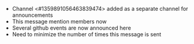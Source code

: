 - Channel <#1359891056463839474> added as a separate channel for announcements
- This message mention members now
- Several github events are now announced here
- Need to minimize the number of times this message is sent
